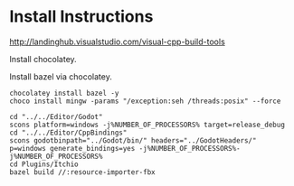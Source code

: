# Install Instructions

http://landinghub.visualstudio.com/visual-cpp-build-tools

Install chocolatey.

Install bazel via chocolatey.

```
chocolatey install bazel -y
choco install mingw -params "/exception:seh /threads:posix" --force
```

```
cd "../../Editor/Godot"
scons platform=windows -j%NUMBER_OF_PROCESSORS% target=release_debug
cd "../../Editor/CppBindings"
scons godotbinpath="../Godot/bin/" headers="../GodotHeaders/" p=windows generate_bindings=yes -j%NUMBER_OF_PROCESSORS%-j%NUMBER_OF_PROCESSORS%
cd Plugins/Itchio
bazel build //:resource-importer-fbx
```

